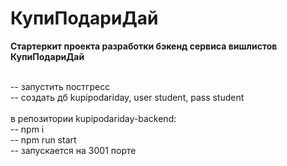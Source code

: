 # КупиПодариДай

<b>Стартеркит проекта разработки бэкенд сервиса вишлистов КупиПодариДай</b>
</br></br>


-- запустить постгресс</br>
-- создать дб kupipodariday, user student, pass student</br>
</br>
в репозитории kupipodariday-backend:</br>
-- npm i</br>
-- npm run start</br>
-- запускается на 3001 порте</br>